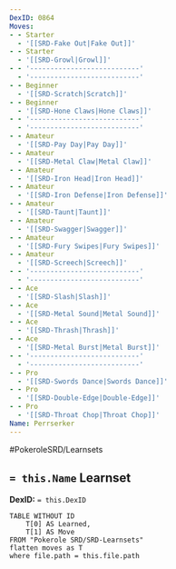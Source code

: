 ```yaml
---
DexID: 0864
Moves:
- - Starter
  - '[[SRD-Fake Out|Fake Out]]'
- - Starter
  - '[[SRD-Growl|Growl]]'
- - '---------------------------'
  - '---------------------------'
- - Beginner
  - '[[SRD-Scratch|Scratch]]'
- - Beginner
  - '[[SRD-Hone Claws|Hone Claws]]'
- - '---------------------------'
  - '---------------------------'
- - Amateur
  - '[[SRD-Pay Day|Pay Day]]'
- - Amateur
  - '[[SRD-Metal Claw|Metal Claw]]'
- - Amateur
  - '[[SRD-Iron Head|Iron Head]]'
- - Amateur
  - '[[SRD-Iron Defense|Iron Defense]]'
- - Amateur
  - '[[SRD-Taunt|Taunt]]'
- - Amateur
  - '[[SRD-Swagger|Swagger]]'
- - Amateur
  - '[[SRD-Fury Swipes|Fury Swipes]]'
- - Amateur
  - '[[SRD-Screech|Screech]]'
- - '---------------------------'
  - '---------------------------'
- - Ace
  - '[[SRD-Slash|Slash]]'
- - Ace
  - '[[SRD-Metal Sound|Metal Sound]]'
- - Ace
  - '[[SRD-Thrash|Thrash]]'
- - Ace
  - '[[SRD-Metal Burst|Metal Burst]]'
- - '---------------------------'
  - '---------------------------'
- - Pro
  - '[[SRD-Swords Dance|Swords Dance]]'
- - Pro
  - '[[SRD-Double-Edge|Double-Edge]]'
- - Pro
  - '[[SRD-Throat Chop|Throat Chop]]'
Name: Perrserker
---
```


#PokeroleSRD/Learnsets

## `= this.Name` Learnset

**DexID:** `= this.DexID`

```dataview
TABLE WITHOUT ID
    T[0] AS Learned,
    T[1] AS Move
FROM "Pokerole SRD/SRD-Learnsets"
flatten moves as T
where file.path = this.file.path
```
